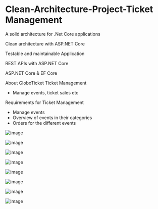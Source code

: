 # Clean-Architecture-Project-Ticket Management

A solid architecture for .Net Core applications

Clean architecture with ASP.NET Core

Testable and maintainable Application

REST APIs with ASP.NET Core

ASP.NET Core & EF Core

About GloboTicket Ticket Management
- Manage events, ticket sales etc

Requirements for Ticket Management
- Manage events
- Overview of events in their categories
- Orders for the different events

![image](https://user-images.githubusercontent.com/26449604/190203186-5791476b-d71b-4ab4-86aa-7c1f4be9bb4c.png)

![image](https://user-images.githubusercontent.com/26449604/190202237-73ad0126-4846-4301-9130-56dba9e231bf.png)

![image](https://user-images.githubusercontent.com/26449604/190202364-f35040df-f3bb-4974-a4cc-f0ae16892adc.png)

![image](https://user-images.githubusercontent.com/26449604/190202557-9092acaf-8081-438c-8ffa-0f3082e108da.png)

![image](https://user-images.githubusercontent.com/26449604/190202729-e75f623d-e865-4bba-8ea2-171bfd7ab244.png)

![image](https://user-images.githubusercontent.com/26449604/190202818-e2602e7c-8516-4d50-8576-d5753f19a94e.png)

![image](https://user-images.githubusercontent.com/26449604/190202943-827f31e4-9ea2-4e5c-b3bc-86c8b030fc3f.png)

![image](https://user-images.githubusercontent.com/26449604/190203078-b7b4520f-ef94-4773-a987-f6f8a2da3b0e.png)
